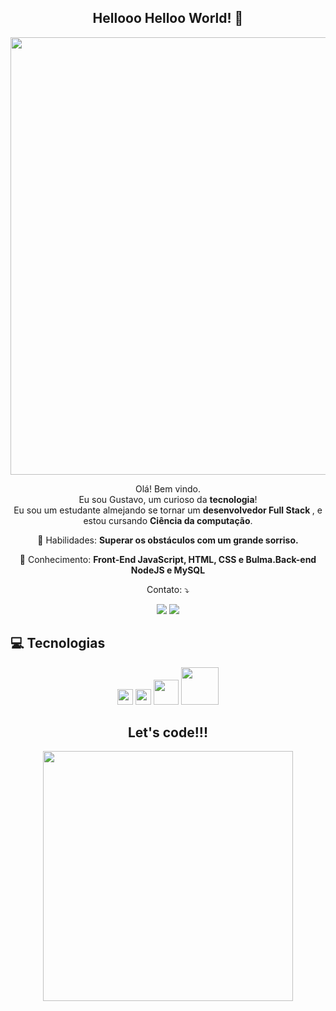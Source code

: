 <span align="center">

##  Hellooo Helloo World! 👋 

</span>


<div align="center">
<img src="https://desblogada.files.wordpress.com/2021/05/kaka-cordovil-java-developer-2.gif" width="700px" />
</div>


<p align="center">
  Olá! Bem vindo. <br>Eu sou Gustavo, um curioso da <strong>tecnologia</strong>! <br> Eu sou um estudante almejando se tornar um <strong>desenvolvedor Full Stack </strong>, e estou cursando <strong>Ciência da computação</strong>.<br />

<p align="center">
  💼 Habilidades: <strong>Superar os obstáculos com um grande sorriso.</strong>
</p>

<p align="center">
  🚀  Conhecimento: <strong>Front-End JavaScript, HTML, CSS e Bulma.Back-end NodeJS e MySQL</strong>
</p>


<p align="center">
   Contato: ⤵️
</p>
<p align="center">
  <a href="https://www.instagram.com/gustaf_avf/" alt="Instagram">
  <img src="https://img.shields.io/badge/-Instagram-DF0174?style=for-the-badge&logo=instagram&logoColor=white&link=https://www.instagram.com/keidsondesigner/"/></a>
  
  <a href="https://www.linkedin.com/in/gustavo-alfredo-194610225" alt="Linkedin">
  <img src="https://img.shields.io/badge/-Linkedin-0e76a8?style=for-the-badge&logo=Linkedin&logoColor=white&link=https://www.linkedin.com/in/keidsonroby/" /></a>
</p>  

## 💻 Tecnologias

<p align="center">
  
 
 
 <img src="https://img.shields.io/badge/-javascript-%23F7DF1E?style=flat-square&logo=javascript&logoColor=black" height="25"/>
 <img src="https://user-images.githubusercontent.com/101288917/173592932-76a99cd4-ec33-4566-8d03-5a93e9181f4c.png" height="25"/>
 <img src="https://cdn.jsdelivr.net/gh/devicons/devicon/icons/nodejs/nodejs-original.svg" height="40"/>
 <img src="https://cdn.jsdelivr.net/gh/devicons/devicon/icons/mysql/mysql-original-wordmark.svg" height="60"/>
          
          
          
          


</p>

<div align="center">
<h2>Let's code!!!</h2>
<img src="https://media.giphy.com/media/LmNwrBhejkK9EFP504/giphy.gif" width="400px" />
</div>







